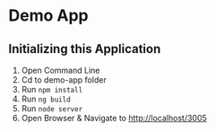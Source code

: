 # Demo App 

## Initializing this Application

1. Open Command Line 
2. Cd to demo-app folder 
3. Run `npm install`
4. Run `ng build`
5. Run `node server`
6. Open Browser & Navigate to [http://localhost/3005](http://localhost:3005)
